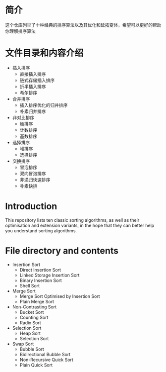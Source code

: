 # 简介
 这个仓库列举了十种经典的排序算法以及其优化和延拓变体，希望可以更好的帮助你理解排序算法
# 文件目录和内容介绍

- 插入排序
    - 直接插入排序
    - 链式存储插入排序
    - 折半插入排序
    - 希尔排序
- 合并排序
    - 插入排序优化的归并排序
    - 朴素归并排序
- 非对比排序
    - 桶排序
    - 计数排序
    - 基数排序
- 选择排序
    - 堆排序
    - 选择排序
- 交换排序
    - 冒泡排序
    - 双向冒泡排序
    - 非递归快速排序
    - 朴素快排

# Introduction
 This repository lists ten classic sorting algorithms, as well as their optimisation and extension variants, in the hope that they can better help you understand sorting algorithms.
# File directory and contents

- Insertion Sort
    - Direct Insertion Sort
    - Linked Storage Insertion Sort
    - Binary Insertion Sort
    - Shell Sort
- Merge Sort
    - Merge Sort Optimised by Insertion Sort
    - Plain Merge Sort
- Non-Contrasting Sort
    - Bucket Sort
    - Counting Sort
    - Radix Sort
- Selection Sort
    - Heap Sort
    - Selection Sort
- Swap Sort
    - Bubble Sort
    - Bidirectional Bubble Sort
    - Non-Recursive Quick Sort
    - Plain Quick Sort